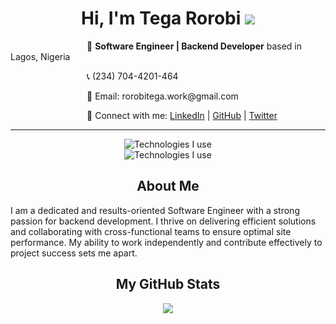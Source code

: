 <!--
### Hi there 👋


**TegaRorobi/TegaRorobi** is a ✨ _special_ ✨ repository because its `README.md` (this file) appears on your GitHub profile.

Here are some ideas to get you started:

- 🔭 I’m currently working on ...
- 🌱 I’m currently learning ...
- 👯 I’m looking to collaborate on ...
- 🤔 I’m looking for help with ...
- 💬 Ask me about ...
- 📫 How to reach me: ...
- 😄 Pronouns: ...
- ⚡ Fun fact: ...
-->
<!--

# Hi, I'm Tega Rorobi 👋

🚀 **Software Engineer | Backend Developer** based in Lagos, Nigeria

📞 (234) 704-4201-464

📧 Email: rorobitega.work@gmail.com

🔗 Connect with me: [LinkedIn](https://www.linkedin.com/in/TegaRorobi) | [GitHub](https://github.com/TegaRorobi) | [Twitter](https://twitter.com/TegaRorobi)

---
<p align="center">
  <a href="https://skillicons.dev">
    <img src="https://skillicons.dev/icons?i=python,django,git,github,postgresql,mysql,sqlite,cpp,c,fastapi,selenium,html,regex"/>
    <br />
    <img src="https://skillicons.dev/icons?i=bootstrap,postman,vscode,replit,vim,stackoverflow,heroku,vercel"/>
  </a>
</p>
-->

<h1 align='center'>Hi, I'm Tega Rorobi <img src="https://user-images.githubusercontent.com/18350557/176309783-0785949b-9127-417c-8b55-ab5a4333674e.gif"/></h1>
<!-- <span style='width:50%'> -->
<p>&nbsp;&nbsp;&nbsp;&nbsp;&nbsp;&nbsp;&nbsp;&nbsp;&nbsp;&nbsp;&nbsp;&nbsp;&nbsp;&nbsp;&nbsp;&nbsp;&nbsp;&nbsp;&nbsp;&nbsp;&nbsp;&nbsp;&nbsp;&nbsp;&nbsp;&nbsp;&nbsp;&nbsp;&nbsp;&nbsp;&nbsp;🚀 <strong>Software Engineer | Backend Developer</strong> based in Lagos, Nigeria</p>
<p>&nbsp;&nbsp;&nbsp;&nbsp;&nbsp;&nbsp;&nbsp;&nbsp;&nbsp;&nbsp;&nbsp;&nbsp;&nbsp;&nbsp;&nbsp;&nbsp;&nbsp;&nbsp;&nbsp;&nbsp;&nbsp;&nbsp;&nbsp;&nbsp;&nbsp;&nbsp;&nbsp;&nbsp;&nbsp;&nbsp;&nbsp;📞 (234) 704-4201-464</p>
<p>&nbsp;&nbsp;&nbsp;&nbsp;&nbsp;&nbsp;&nbsp;&nbsp;&nbsp;&nbsp;&nbsp;&nbsp;&nbsp;&nbsp;&nbsp;&nbsp;&nbsp;&nbsp;&nbsp;&nbsp;&nbsp;&nbsp;&nbsp;&nbsp;&nbsp;&nbsp;&nbsp;&nbsp;&nbsp;&nbsp;&nbsp;📧 Email: rorobitega.work@gmail.com</p>
<p>&nbsp;&nbsp;&nbsp;&nbsp;&nbsp;&nbsp;&nbsp;&nbsp;&nbsp;&nbsp;&nbsp;&nbsp;&nbsp;&nbsp;&nbsp;&nbsp;&nbsp;&nbsp;&nbsp;&nbsp;&nbsp;&nbsp;&nbsp;&nbsp;&nbsp;&nbsp;&nbsp;&nbsp;&nbsp;&nbsp;&nbsp;🔗 Connect with me: <a href="https://www.linkedin.com/in/TegaRorobi">LinkedIn</a> | <a href="https://github.com/TegaRorobi">GitHub</a> | <a href="https://twitter.com/TegaRorobi">Twitter</a></p>

<!-- </span> -->
<!-- <span style='width:50%'>
  <img src="https://github-readme-streak-stats.herokuapp.com/?user=tegarorobi&theme=dark&card_width=400"/>
</span> -->

---
<p align="center">
  <img src="https://skillicons.dev/icons?i=python,django,git,github,redis,rabbitmq,sqlite,cpp,c,fastapi,html,bootstrap,selenium,regex" alt="Technologies I use"/>
  <br />
  <img src="https://skillicons.dev/icons?i=postgresql,mysql,powershell,postman,vscode,docker,replit,vim,stackoverflow,heroku,vercel" alt="Technologies I use"/>
</p>



<h2 align='center'>About Me</h2>
<p>
  I am a dedicated and results-oriented Software Engineer with a strong passion for backend development. I thrive on delivering efficient solutions and collaborating with cross-functional teams to ensure optimal site performance. My ability to work independently and contribute effectively to project success sets me apart.
</p>


<h2 align='center'>My GitHub Stats</h2>
<p align="center">
  <img src="https://myreadme.vercel.app/api/embed/tegarorobi?panels=userstatistics,toprepositories,toplanguages,commitgraph"/>
</p>
<!--
## Experiences

### AbosedeAina Charity Foundation, Lagos — Lead Software Engineer (Dec 2022 - Present)

- 🚀 Led the team of developers, ensuring timely delivery of projects.
- 🕒 Managed and maintained the foundation's site, ensuring seamless functioning.
- 🤝 Collaborated with various departments to optimize site performance and enhance user experience.

### HNG Internships, Lagos — Finalist Intern (Sep 2023 - Oct 2023)

- 🤝 Established strong working relationships with fellow interns.
- 🎯 Demonstrated a strong work ethic and passion for software engineering.
- 🎯 Consistently met tight time frames for personal and group tasks.
- 📚 Successfully conducted various research tasks.
- 🚀 Achieved the status of finalist in the backend development category, ranking in the top 1% of candidates out of 22,000+ registered participants.

## Projects

1. **AbosedeAina Charity Foundation's Website** (December 2022 - Present)
   - Description: Architected the backend for the foundation's website, actualised it with quality code.
   - Technologies Used: Django, PostgreSQL, others
   - Hosting: Heroku, Railway, Pythonanywhere

2. **Zuriportfolio** (September 2022 - Present)
   - Description: Contributed to the admin portion.
   - Technologies Used: Django, Django Rest Framework, Swagger, PostgreSQL, others
   - Hosting: Render

## Education

### Diamond College, Lagos — High School Diploma 

- 🏆 Graduated as the best student with distinctions in all related exams.

## Skills

- 💻 Programming Languages: Python
- 🌐 Backend: Django, Django Rest Framework
- 📦 Database: PostgreSQL, MySQL
- 📜 Version Control: Git/GitHub
- 🧪 Test-Driven Development (TDD)
- 🤝 Soft Skills: Leadership, strong interpersonal relations, determination, commitment, ability to work independently amongst others.

## Awards / Achievements

- 🏅 Best Graduating Student - Secondary School.
- 🥇 Overall Best Student - Secondary School.
- 🏆 Highest scorer - E-novate Programming boot camp.
- 🎓 President, Science Club - Secondary School.
- 🏅 Best Graduating Pupil - Primary School.


## References

Available upon request.
-->

---
<p align="center">Feel free to reach out and connect. Let's build amazing software together! 🚀</p>
